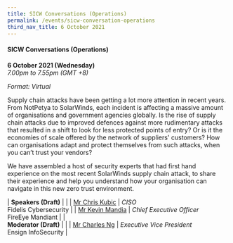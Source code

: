 ```yaml
---
title: SICW Conversations (Operations)
permalink: /events/sicw-conversation-operations
third_nav_title: 6 October 2021
---
```

#### **SICW Conversations (Operations)**

**6 October 2021 (Wednesday)**  
*7.00pm to 7.55pm (GMT +8)*

*Format: Virtual*

Supply chain attacks have been getting a lot more attention in recent years. From NotPetya to SolarWinds, each incident is affecting a massive amount of organisations and government agencies globally. Is the rise of supply chain attacks due to improved defences against more rudimentary attacks that resulted in a shift to look for less protected points of entry? Or is it the economies of scale offered by the network of  suppliers' customers? How can organisations adapt and protect themselves from such attacks, when you can’t trust your vendors? 

We have assembled a host of security experts that had first hand experience on the most recent SolarWinds supply chain attack, to share their experience and help you understand how your organisation can navigate in this new zero trust environment.

| **Speakers (Draft)**    |                                                              |
| [Mr Chris Kubic](/speaker-chris-kubic)  | *CISO*<br>Fidelis Cybersecurity                  |
| [Mr Kevin Mandia](/speaker-kevin-mandia)  | *Chief Executive Officer*<br>FireEye Mandiant                  |
| <br> **Moderator (Draft)**          |                                                              |
| [Mr Charles Ng](/moderator-charles-ng)  | *Executive Vice President*<br>Ensign InfoSecurity                  |